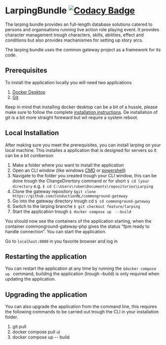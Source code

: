 # LarpingBundle [![Codacy Badge](https://app.codacy.com/project/badge/Grade/cad45ffbc444440f8b61ac58a739bba3)](https://app.codacy.com/gh/LarpingBase/LarpingBundle/dashboard?utm_source=gh&utm_medium=referral&utm_content=&utm_campaign=Badge_grade)

The larping bundle provides an full-length database solutions catered to persons and organisations running live action role playing event. It provides character management trough characters, skills, abilities, effect and conditions but also provides machanismes for setting up story arcs.

The larping bundle uses the common gateway project as a framework for its code.

## Prerequisites

To install the application locally you will need two applications

1.  [Docker Desktop](https://www.docker.com/products/docker-desktop/)
2.  [Git](https://git-scm.com/downloads)

Keep in mind that installing docker desktop can be a bit of a hussle, please make sure to follow the complete [installation instructions](https://docs.docker.com/desktop/install/windows-install/). De installation of git is a bit more straight foreward but wil require a system reboot.

## Local Installation

After making sure you meet the prerequisites, you can install larping on your local machine. This installes a application that is designed for servers so it can be a bit comberson

1.  Make a folder where you want to install the application
2.  Open an CLI window (like windows [CMD](https://www.makeuseof.com/tag/a-beginners-guide-to-the-windows-command-line/) or [powershell](https://learn.microsoft.com/en-us/powershell/scripting/overview?view=powershell-7.3))
3.  Navigate to the folder you created trough your CLI window, this can be done trough the ChangeDirertory command or for short `$ cd [your directory` e.g. `$ cd C:\Users\ruben\Documents\repositories\Larping`
4.  Clone the gateway repository `$git clone https://github.com/ConductionNL/commonground-gateway`
5.  Go into the gateway directory trough cd `$ cd commonground-gateway`
6.  Switch to the larping branche `$ git checkout feature/larping`
7.  Start the application trough `$ docker compose up  --build`

You should now see the containers of the application starting, when the container  commonground-gateway-php gives the status “fpm ready to handle connection”. You can start the application.

Go to `localhost:8000` in you favorite browser and log in

## Restarting the application

You can restart the application at any time by running the `$docker compose up ` command, building the application (trough –build) is only required when updating the application.

## Upgrading  the application

You can also upgrade the application from the command line, this requires the following commands to be carried out trough the CLI in your installation folder.

1.  git pull
2.  docker compose pull ui
3.  docker compose up -- build
